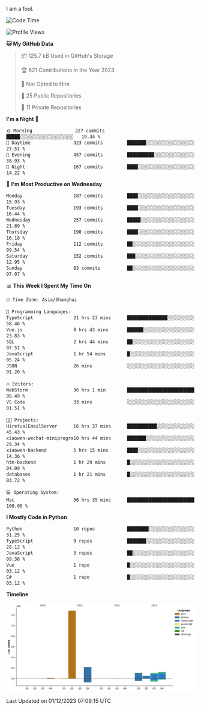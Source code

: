 I am a fool.

<!--START_SECTION:waka-->
![Code Time](http://img.shields.io/badge/Code%20Time-952%20hrs%2027%20mins-blue)

![Profile Views](http://img.shields.io/badge/Profile%20Views-26-blue)

**🐱 My GitHub Data** 

> 📦 125.7 kB Used in GitHub's Storage 
 > 
> 🏆 621 Contributions in the Year 2023
 > 
> 🚫 Not Opted to Hire
 > 
> 📜 25 Public Repositories 
 > 
> 🔑 11 Private Repositories 
 > 
**I'm a Night 🦉** 

```text
🌞 Morning                227 commits         █████░░░░░░░░░░░░░░░░░░░░   19.34 % 
🌆 Daytime                323 commits         ███████░░░░░░░░░░░░░░░░░░   27.51 % 
🌃 Evening                457 commits         ██████████░░░░░░░░░░░░░░░   38.93 % 
🌙 Night                  167 commits         ████░░░░░░░░░░░░░░░░░░░░░   14.22 % 
```
📅 **I'm Most Productive on Wednesday** 

```text
Monday                   187 commits         ████░░░░░░░░░░░░░░░░░░░░░   15.93 % 
Tuesday                  193 commits         ████░░░░░░░░░░░░░░░░░░░░░   16.44 % 
Wednesday                257 commits         █████░░░░░░░░░░░░░░░░░░░░   21.89 % 
Thursday                 190 commits         ████░░░░░░░░░░░░░░░░░░░░░   16.18 % 
Friday                   112 commits         ██░░░░░░░░░░░░░░░░░░░░░░░   09.54 % 
Saturday                 152 commits         ███░░░░░░░░░░░░░░░░░░░░░░   12.95 % 
Sunday                   83 commits          ██░░░░░░░░░░░░░░░░░░░░░░░   07.07 % 
```


📊 **This Week I Spent My Time On** 

```text
🕑︎ Time Zone: Asia/Shanghai

💬 Programming Languages: 
TypeScript               21 hrs 23 mins      ███████████████░░░░░░░░░░   58.46 % 
Vue.js                   8 hrs 43 mins       ██████░░░░░░░░░░░░░░░░░░░   23.83 % 
SQL                      2 hrs 44 mins       ██░░░░░░░░░░░░░░░░░░░░░░░   07.51 % 
JavaScript               1 hr 54 mins        █░░░░░░░░░░░░░░░░░░░░░░░░   05.24 % 
JSON                     26 mins             ░░░░░░░░░░░░░░░░░░░░░░░░░   01.20 % 

🔥 Editors: 
WebStorm                 36 hrs 1 min        █████████████████████████   98.49 % 
VS Code                  33 mins             ░░░░░░░░░░░░░░░░░░░░░░░░░   01.51 % 

🐱‍💻 Projects: 
HiretualEmailServer      16 hrs 37 mins      ███████████░░░░░░░░░░░░░░   45.43 % 
xiaowen-wechat-miniprogra10 hrs 44 mins      ███████░░░░░░░░░░░░░░░░░░   29.34 % 
xiaowen-backend          5 hrs 15 mins       ████░░░░░░░░░░░░░░░░░░░░░   14.36 % 
htm-backend              1 hr 29 mins        █░░░░░░░░░░░░░░░░░░░░░░░░   04.09 % 
databases                1 hr 21 mins        █░░░░░░░░░░░░░░░░░░░░░░░░   03.72 % 

💻 Operating System: 
Mac                      36 hrs 35 mins      █████████████████████████   100.00 % 
```

**I Mostly Code in Python** 

```text
Python                   10 repos            ████████░░░░░░░░░░░░░░░░░   31.25 % 
TypeScript               9 repos             ███████░░░░░░░░░░░░░░░░░░   28.12 % 
JavaScript               3 repos             ██░░░░░░░░░░░░░░░░░░░░░░░   09.38 % 
Vue                      1 repo              █░░░░░░░░░░░░░░░░░░░░░░░░   03.12 % 
C#                       1 repo              █░░░░░░░░░░░░░░░░░░░░░░░░   03.12 % 
```



**Timeline**

![Lines of Code chart](https://raw.githubusercontent.com/VeejaLiu/VeejaLiu/master/assets/bar_graph.png)


 Last Updated on 01/12/2023 07:09:15 UTC
<!--END_SECTION:waka-->
